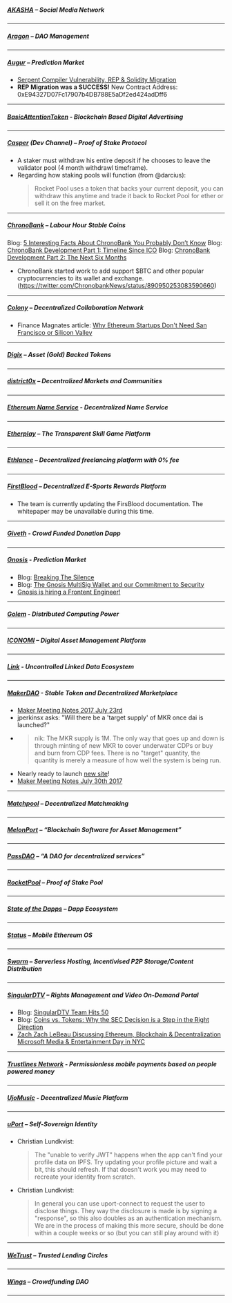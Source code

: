 
##### [AKASHA](https://akasha.world/) – Social Media Network


---
##### [Aragon](https://aragon.one/) – DAO Management


---
##### [Augur](https://augur.net/) – Prediction Market
- [Serpent Compiler Vulnerability, REP & Solidity Migration](https://medium.com/@AugurProject/serpent-compiler-vulnerability-rep-solidity-migration-5d91e4ae90dd)
- **REP Migration was a SUCCESS!** New Contract Address: 0xE94327D07Fc17907b4DB788E5aDf2ed424adDff6

---
##### [BasicAttentionToken](https://basicattentiontoken.org/) - Blockchain Based Digital Advertising


---  
##### [Casper](https://blog.ethereum.org/2015/08/01/introducing-casper-friendly-ghost/) (Dev Channel) – Proof of Stake Protocol
- A staker must withdraw his entire deposit if he chooses to leave the validator pool (4 month withdrawl timeframe). 
- Regarding how staking pools will function (from @darcius):
  >Rocket Pool uses a token that backs your current deposit, you can withdraw this anytime and trade it back to Rocket Pool for ether or sell it on the free market.
---
##### [ChronoBank](http://chronobank.io/) – Labour Hour Stable Coins
Blog: [5 Interesting Facts About ChronoBank You Probably Don’t Know](https://blog.chronobank.io/5-interesting-facts-about-chronobank-you-probably-dont-know-535e636006e7)
Blog: [ChronoBank Development Part 1: Timeline Since ICO](https://blog.chronobank.io/chronobank-development-part-1-timeline-since-ico-6ff5625e3e5b)
Blog: [ChronoBank Development Part 2: The Next Six Months](https://blog.chronobank.io/chronobank-development-part-2-the-next-six-months-8a8076c6af9b)
- ChronoBank started work to add support $BTC and other popular cryptocurrencies to its wallet and exchange.(https://twitter.com/ChronobankNews/status/890950253083590660)

---
##### [Colony](https://colony.io/) – Decentralized Collaboration Network
- Finance Magnates article: [Why Ethereum Startups Don't Need San Francisco or Silicon Valley](https://www.financemagnates.com/cryptocurrency/bloggers/ethereum-startups-dont-need-san-francisco-silicon-valley/)
---
##### [Digix](https://digix.io/) – Asset (Gold) Backed Tokens

---
##### [district0x](https://district0x.io/) – Decentralized Markets and Communities

---
##### [Ethereum Name Service](https://ens.codetract.io) - Decentralized Name Service


---
##### [Etherplay](https://etherplay.io) – The Transparent Skill Game Platform

---
##### [Ethlance](https://ethlance.com/) – Decentralized freelancing platform with 0% fee

---
##### [FirstBlood](https://firstblood.io/) – Decentralized E-Sports Rewards Platform
- The team is currently updating the FirsBlood documentation. The whitepaper may be unavailable during this time. 
---
##### [Giveth](https://www.giveth.io/) - Crowd Funded Donation Dapp

---
##### [Gnosis](https://gnosis.pm/) - Prediction Market 
- Blog: [Breaking The Silence](https://blog.gnosis.pm/breaking-the-silence-9e0a1b6777a0)
- Blog: [The Gnosis MultiSig Wallet and our Commitment to Security](https://blog.gnosis.pm/the-gnosis-multisig-wallet-and-our-commitment-to-security-ce9aca0d17f6)
- [Gnosis is hiring a Frontent Engineer!](https://angel.co/gnosis-1/jobs/262677-frontend-engineer)

---  
##### [Golem](https://golem.network/) - Distributed Computing Power

---
##### [ICONOMI](https://iconomi.net/) – Digital Asset Management Platform

---
##### [Link](http://docs.link-blockchain.org/en/latest/) - Uncontrolled Linked Data Ecosystem

---
##### [MakerDAO](https://makerdao.com/) - Stable Token and Decentralized Marketplace
- [Maker Meeting Notes 2017 July 23rd](https://steemit.com/makerdao/@kennyrowe/maker-meeting-notes-2017-july-23rd)
- jperkinsx asks: "Will there be a 'target supply' of MKR once dai is launched?"
- > nik: The MKR supply is 1M. The only way that goes up and down is through minting of new MKR to cover underwater CDPs or buy and burn from CDP fees. There is no "target" quantity, the quantity is merely a measure of how well the system is being run.
- Nearly ready to launch [new site](https://ferni.github.io/makerdai.org/)!
- [Maker Meeting Notes July 30th 2017](https://steemit.com/makerdao/@kennyrowe/maker-meeting-notes-july-30th-2017)
---
##### [Matchpool](https://matchpool.co/) – Decentralized Matchmaking


---
##### [MelonPort](https://melonport.com/) – “Blockchain Software for Asset Management”

---
##### [PassDAO](https://forum.passdao.org/) – “A DAO for decentralized services”
  
  ---
##### [RocketPool](https://www.rocketpool.net/) – Proof of Stake Pool

---
##### [State of the Dapps](https://dapps.ethercasts.com/) – Dapp Ecosystem

---
##### [Status](https://status.im/) – Mobile Ethereum OS

---
##### [Swarm](http://swarm-gateways.net/bzz:/theswarm.eth/) – Serverless Hosting, Incentivised P2P Storage/Content Distribution


---
##### [SingularDTV](https://singulardtv.com/) – Rights Management and Video On-Demand Portal
- Blog: [SingularDTV Team Hits 50](https://medium.com/@SingularDTV/singulardtv-team-hits-50-b02541f301f6)
- Blog: [Coins vs. Tokens: Why the SEC Decision is a Step in the Right Direction](https://medium.com/@SingularDTV/coins-vs-tokens-why-the-sec-decision-is-a-step-in-the-right-direction-99868248a6a6)
- [Zach Zach LeBeau Discussing Ethereum, Blockchain & Decentralization Microsoft Media & Entertainment Day in NYC](https://twitter.com/SingularDTV/status/890072476159553540)

---
##### [Trustlines Network](https://trustlines.network) - Permissionless mobile payments based on people powered money


---
##### [UjoMusic](https://ujomusic.com/) - Decentralized Music Platform


---  
##### [uPort](https://www.uport.me/) – Self-Sovereign Identity 
- Christian Lundkvist:
  >The "unable to verify JWT" happens when the app can't find your profile data on IPFS. Try updating your profile picture and wait a bit, this should refresh. If that doesn't work you may need to recreate your identity from scratch.
- Christian Lundkvist:
  >In general you can use uport-connect to request the user to disclose things. They way the disclosure is made is by signing a "response", so this also doubles as an authentication mechanism. We are in the process of making this more secure, should be done within a couple weeks or so (but you can still play around with it)
---
##### [WeTrust](https://www.wetrust.io/) – Trusted Lending Circles


---
##### [Wings](https://wings.ai/) – Crowdfunding DAO


---

